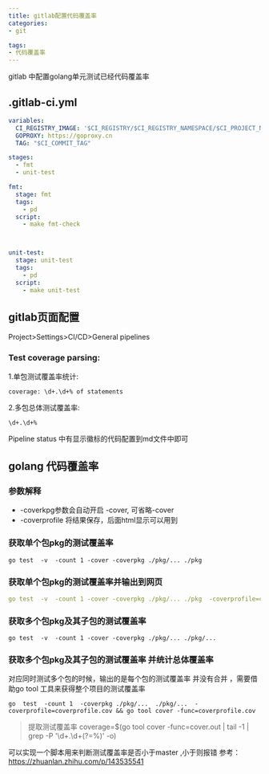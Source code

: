 ```yaml
---
title: gitlab配置代码覆盖率
categories:
- git

tags:
- 代码覆盖率
---
```


gitlab 中配置golang单元测试已经代码覆盖率

<!--more-->


## .gitlab-ci.yml
```yaml
variables:
  CI_REGISTRY_IMAGE: '$CI_REGISTRY/$CI_REGISTRY_NAMESPACE/$CI_PROJECT_NAME'
  GOPROXY: https://goproxy.cn
  TAG: "$CI_COMMIT_TAG"

stages:
  - fmt
  - unit-test

fmt:
  stage: fmt
  tags:
    - pd
  script:
    - make fmt-check



unit-test:
  stage: unit-test
  tags:
    - pd
  script:
    - make unit-test
```

## gitlab页面配置  
Project>Settings>CI/CD>General pipelines

### Test coverage parsing: 
1.单包测试覆盖率统计:  
```
coverage: \d+.\d+% of statements  
``` 
2.多包总体测试覆盖率:  
```
\d+.\d+%
```


Pipeline status 中有显示徽标的代码配置到md文件中即可  


## golang 代码覆盖率

### 参数解释
* -coverkpg参数会自动开启 -cover, 可省略-cover
* -coverprofile 将结果保存，后面html显示可以用到


### 获取单个包pkg的测试覆盖率
```
go test  -v  -count 1 -cover -coverpkg ./pkg/... ./pkg
```
### 获取单个包pkg的测试覆盖率并输出到网页
```yaml
go test  -v  -count 1 -cover -coverpkg ./pkg/... ./pkg  -coverprofile=coverprofile.cov && go tool cover -html=coverprofile.cov
```

### 获取多个包pkg及其子包的测试覆盖率
```
go test  -v  -count 1 -cover -coverpkg ./pkg/... ./pkg/...
```
### 获取多个包pkg及其子包的测试覆盖率 并统计总体覆盖率
对应同时测试多个包的时候，输出的是每个包的测试覆盖率 并没有合并 ，需要借助go tool 工具来获得整个项目的测试覆盖率
```
go  test  -count 1  -coverpkg ./pkg/...  ./pkg/...  -coverprofile=coverprofile.cov && go tool cover -func=coverprofile.cov
```
> 提取测试覆盖率 coverage=$(go tool cover -func=cover.out | tail -1  | grep -P '\d+\.\d+(?=\%)' -o)

可以实现一个脚本用来判断测试覆盖率是否小于master ,小于则报错
参考：https://zhuanlan.zhihu.com/p/143535541